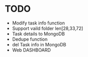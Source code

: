 # TODO

* Modify task info function  
* Support vaild folder len[28,33,72]  
* Task details to MongoDB  
* Dedupe function  
* del Task info in MongoDB
* Web DASHBOARD  